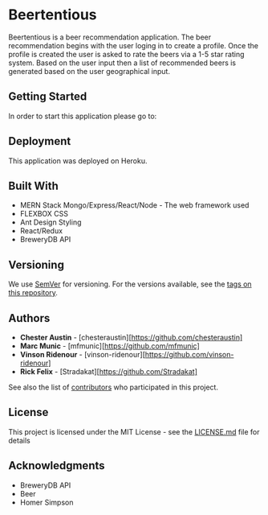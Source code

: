 # Beertentious

Beertentious is a beer recommendation application.  The beer recommendation begins with the user loging in to create a profile.  Once the profile is created the user is asked to rate the beers via a 1-5 star rating system.  Based on the user input then a list of recommended beers is generated based on the user geographical input.  

## Getting Started

In order to start this application please go to:  

## Deployment

This application was deployed on Heroku.

## Built With

* MERN Stack Mongo/Express/React/Node - The web framework used
* FLEXBOX CSS
* Ant Design Styling
* React/Redux
* BreweryDB API

## Versioning

We use [SemVer](http://semver.org/) for versioning. For the versions available, see the [tags on this repository](https://github.com/Stradakat/BeerMe/graphs/contributors). 

## Authors

* **Chester Austin** - [chesteraustin][https://github.com/chesteraustin]
* **Marc Munic** - [mfmunic][https://github.com/mfmunic]
* **Vinson Ridenour** - [vinson-ridenour][https://github.com/vinson-ridenour]
* **Rick Felix** - [Stradakat][https://github.com/Stradakat]

See also the list of [contributors](https://github.com/Stradakat/BeerMe/graphs/contributors) who participated in this project.

## License

This project is licensed under the MIT License - see the [LICENSE.md](LICENSE.md) file for details

## Acknowledgments

* BreweryDB API
* Beer
* Homer Simpson
